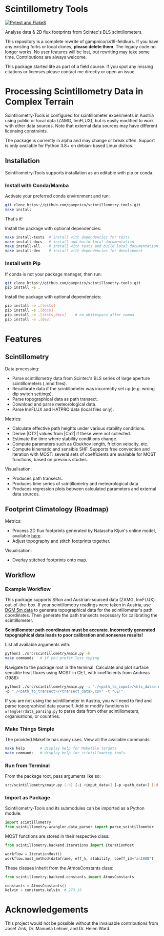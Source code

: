 <!-- Copyright 2023 Nicolas Gampierakis.

Licensed under the Apache License, Version 2.0 (the "License");
you may not use this file except in compliance with the License.
You may obtain a copy of the License at

    https://www.apache.org/licenses/LICENSE-2.0

Unless required by applicable law or agreed to in writing, software
distributed under the License is distributed on an "AS IS" BASIS,
WITHOUT WARRANTIES OR CONDITIONS OF ANY KIND, either express or implied.
See the License for the specific language governing permissions and
limitations under the License. -->

# Scintillometry Tools

[![Pytest and Flake8](https://github.com/gampnico/scintillometry-tools/actions/workflows/python-app.yml/badge.svg?branch=main)](https://github.com/gampnico/scintillometry-tools/actions/workflows/python-app.yml)

Analyse data & 2D flux footprints from Scintec's BLS scintillometers.

This repository is a complete rewrite of gampnico/ss19-feldkurs. If you have any existing forks or local clones, **please delete them**. The legacy code no longer works. No user features will be lost, but rewriting may take some time. Contributions are always welcome.

This package started life as part of a field course. If you spot any missing citations or licenses please contact me directly or open an issue.

# Processing Scintillometry Data in Complex Terrain

Scintillometry-Tools is configured for scintillometer experiments in Austria
using public or local data (ZAMG, InnFLUX), but is easily modified to work with
other data sources. Note that external data sources may have different licensing
constraints.

The package is currently in alpha and may change or break often. Support is only available for Python 3.8+ on debian-based Linux distros.

## Installation

Scintillometry-Tools supports installation as an editable with pip or conda.

### Install with Conda/Mamba

Activate your preferred conda environment and run:

```bash
git clone https://github.com/gampnico/scintillometry-tools.git
make install
```

That's it!

Install the package with optional dependencies:

```bash
make install-tests  # install with dependencies for tests
make install-docs   # install and build local documentation
make install-all    # install with tests and build local documentation
make install-dev    # install with dependencies for development
```

### Install with Pip

If conda is not your package manager, then run:

```bash
git clone https://github.com/gampnico/scintillometry-tools.git
pip install -e .
```

Install the package with optional dependencies:

```bash
pip install -e .[tests]
pip install -e .[docs]
pip install -e .[tests,docs]    # no whitespace after comma
pip install -e .[dev]
```

# Features

## Scintillometry

Data processing:
- Parse scintillometry data from Scintec's BLS series of large aperture scintillometers (.mnd files).
- Recalibrate data if the scintillometer was incorrectly set up (e.g. wrong dip switch settings).
- Parse topographical data as path transect.
- Download and parse meteorological data.
- Parse InnFLUX and HATPRO data (local files only).

Metrics:
- Calculate effective path heights under various stability conditions.
- Derive |CT2| values from |Cn2| if these were not collected.
- Estimate the time where stability conditions change. 
- Compute parameters such as Obukhov length, friction velocity, etc.
- Compute kinematic and sensible SHF. Supports free convection and iteration with MOST: several sets of coefficients are available for MOST functions, based on previous studies.

Visualisation:
- Produces path transects.
- Produces time series of scintillometry and meteorological data.
- Produces regression plots between calculated parameters and external data sources.

## Footprint Climatology (Roadmap)

Metrics:
- Process 2D flux footprints generated by Natascha Kljun's online model, available [here](http://footprint.kljun.net/).
- Adjust topography and stitch footprints together.

Visualisation:
- Overlay stitched footprints onto map.

## Workflow

### Example Workflow

This package supports SRun and Austrian-sourced data (ZAMG, InnFLUX) out-of-the-box. If your scintillometry readings were taken in Austria, use [DGM 5m data](https://www.data.gv.at/katalog/dataset/digitales-gelandemodell-des-landes-salzburg-5m) to generate topographical data for the scintillometer's path coordinates. Then generate the path transects necessary for calibrating the scintillometer.

**Scintillometer path coordinates must be accurate. Incorrectly generated topographical data leads to poor calibration and nonsense results!**

List all available arguments with:

```bash
python3 ./src/scintillometry/main.py -h
make commands   # if you prefer less typing
```

Navigate to the package root in the terminal. Calculate and plot surface
sensible heat fluxes using MOST in CET, with coefficients from Andreas (1988):

```bash
python3 ./src/scintillometry/main.py -i "./<path_to_input>/<bls_data>.mnd" \
-p "./<path_to_transect>/<transect_data>.csv" -t "CET"
```

If you are not using the scintillometer in Austria, you will need to find and parse topographical data yourself. Add or modify functions in ``wrangler/data_parsing.py`` to parse data from other scintillometers, organisations, or countries.

### Make Things Simple

The provided Makefile has many uses. View all the available commands:

```bash
make help       # display help for Makefile targets
make commands   # display help for scintillometry-tools
```

### Run from Terminal

From the package root, pass arguments like so:

```bash
src/scintillometry/main.py [-h] [-i <input_data>] [-p <path_data>] [-d] [...] [-v]
```

### Import as Package

Scintillometry-Tools and its submodules can be imported as a Python module:

```python
import scintillometry
from scintillometry.wrangler.data_parser import parse_scintillometer
```

MOST functions are stored in their respective class:

```python
from scintillometry.backend.iterations import IterationMost

workflow = IterationMost()
workflow.most_method(dataframe, eff_h, stability, coeff_id="an1988")
```

These classes inherit from the AtmosConstants class:

```python
from scintillometry.backend.constants import AtmosConstants

constants = AtmosConstants()
kelvin = constants.kelvin  # 273.15
```

# Acknowledgements

This project would not be possible without the invaluable contributions from Josef Zink, Dr. Manuela Lehner, and Dr. Helen Ward.
